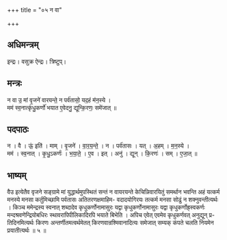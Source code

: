 +++
title = "०५ न वा"

+++
## अधिमन्त्रम्
इन्द्रः। वसुक्र ऐन्द्रः। त्रिष्टुप्।

## मन्त्रः
न वा उ॒ मां वृ॒जने॑ वारयन्ते॒ न पर्व॑तासो॒ यद॒हं म॑न॒स्ये ।  
मम॑ स्व॒नात्कृ॑धु॒कर्णो॑ भयात ए॒वेदनु॒ द्यून्कि॒रणः॒ समे॑जात् ॥

## पदपाठः
न । वै । ऊं॒ इति॑ । माम् । वृ॒जने॑ । वा॒र॒य॒न्ते॒ । न । पर्व॑तासः । यत् । अ॒हम् । म॒न॒स्ये ।  
मम॑ । स्व॒नात् । कृ॒धु॒ऽकर्णः॑ । भ॒या॒ते॒ । ए॒व । इत् । अनु॑ । द्यून् । कि॒रणः॑ । सम् । ए॒जा॒त् ॥

## भाष्यम्
वैउ इत्येतैव वृजने सङ्ग्रामे मां युद्धार्थमुपस्थितं सन्तं न वायरयन्ते केचिन्निवारयितुं समर्थान भवन्ति अहं यत्कर्म मनस्ये मनसा कर्तुमिच्छामि पर्वतासः अतितरणक्षमाहिम- वदादयोगिरयः तत्कर्म मनसा सोढुं न शक्नुवन्तीत्यर्थः । किञ्च ममेन्द्रस्य स्वनात् शब्दादेव कृधुकर्णोनामासुरः यद्वा कृधुकर्णोनामासुरः यद्वा कृधुकर्णोह्र्स्वकर्णः मन्दश्रवणेन्द्रियोबधिरः स्थावरापिपीलिकादिरपि भयाते बिभेति । अपिच एवेत् एवमेव कृधुकर्णवत् अनुद्यून् प्र- तिदिनमित्यर्थः किरणः अन्तर्णीतमत्वर्थमेतत् किरणवान्रश्मिवानादित्यः समेजात् सम्यक् कंपते चलति नियमेन प्रयातीत्यर्थः ॥ ५ ॥